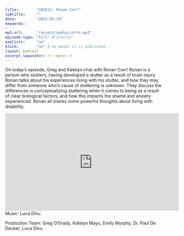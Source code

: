 ```yaml
---
title:        "S01E11: Ronan Corr"
subtitle:     ""
date:         "2021-05-23"
keywords:
-
mp3-url:      "/assets/audio/intro.mp3"
episode-type: "full" #"trailer"
explicit:     "no"
block:        "no" # no means it is published
layout: podcast
excerpt_separator: <!--more-->
---
```

On today’s episode, Greg and Katelyn chat with Ronan Corr! Ronan is a person who stutters, having developed a stutter as a result of brain injury. Ronan talks about his experiences living with his stutter, and how they may differ from someone who’s cause of stuttering is unknown. They discuss the differences in conceptualizing stuttering when it comes to being as a result of clear biological factors, and how this impacts the shame and anxiety experienced. Ronan all shares some powerful thoughts about living with disability.
<!--more-->
<iframe width="560" height="315" src="https://www.youtube.com/embed/SRXd932wu6g" title="YouTube video player" frameborder="0" allow="accelerometer; autoplay; clipboard-write; encrypted-media; gyroscope; picture-in-picture" allowfullscreen></iframe>
<!--more-->
Music: Luca Dinu

Production Team: Greg O’Grady, Katelyn Mayo, Emily Murphy, Dr. Paul De Decker, Luca Dinu
